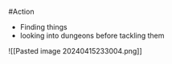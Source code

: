 #Action 

- Finding things
- looking into dungeons before tackling them

![[Pasted image 20240415233004.png]]